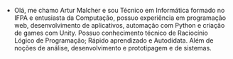 - Olá, me chamo Artur Malcher e sou Técnico em Informática formado no IFPA e entusiasta da Computação, possuo experiência em programação web, desenvolvimento de aplicativos, automação com Python e criação de games com Unity. Possuo conhecimento técnico de Raciocínio Lógico de Programação; Rápido aprendizado e Autodidata. Além de noções de análise, desenvolvimento e prototipagem e de sistemas.
